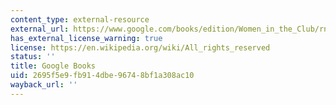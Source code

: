 ```yaml
---
content_type: external-resource
external_url: https://www.google.com/books/edition/Women_in_the_Club/rnRCbyQ3JZsC?hl=en&gbpv=1
has_external_license_warning: true
license: https://en.wikipedia.org/wiki/All_rights_reserved
status: ''
title: Google Books
uid: 2695f5e9-fb91-4dbe-9674-8bf1a308ac10
wayback_url: ''
---
```

